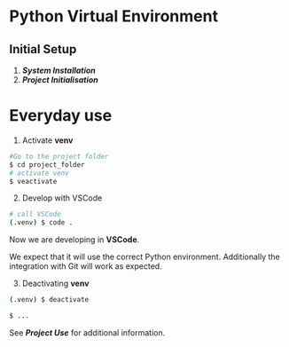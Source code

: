 # Python Virtual Environment

## Initial Setup

1. **_System Installation_**
2. **_Project Initialisation_**

# Everyday use

1. Activate **venv**

```bash
#Go to the project folder
$ cd project_folder
# activate venv
$ veactivate
```

2. Develop with VSCode

```bash
# call VSCode
(.venv) $ code .
```

Now we are developing in **VSCode**.

We expect that it will use the correct Python environment.
Additionally the integration with Git will work as expected.

3. Deactivating **venv**

```bash
(.venv) $ deactivate

$ ...
```

See **_Project Use_** for additional information.
